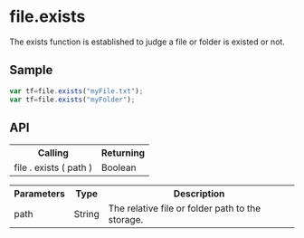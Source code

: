 <H1>file.exists</H1>

The exists function is established to judge a file or folder is existed or not.

<h2>Sample</h2>

```javascript
var tf=file.exists("myFile.txt");
var tf=file.exists("myFolder");
```

<h2>API</h2>

<table>
<tr><th>Calling</th><th>Returning</th></tr>
<tr><td>file . exists ( path )</td><td>Boolean</td></tr>
</table>


<table>
<tr><th>Parameters</th><th>Type</th><th>Description</th></tr>
<tr><td>path</td><td>String</td><td>The relative file or folder path to the storage.</td></tr>
</table>
